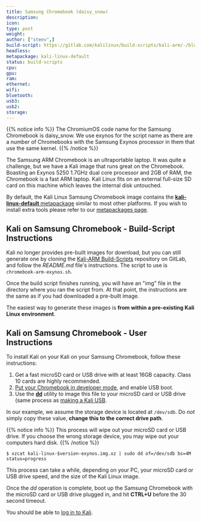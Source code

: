 ```yaml
---
title: Samsung Chromebook (daisy_snow)
description:
icon:
type: post
weight:
author: ["steev",]
build-script: https://gitlab.com/kalilinux/build-scripts/kali-arm/-/blob/master/chromebook-arm-exynos.sh
headless:
metapackage: kali-linux-default
status: build-scripts
cpu:
gpu:
ram:
ethernet:
wifi:
bluetooth:
usb3:
usb2:
storage:
---
```


{{% notice info %}}
The ChromiumOS code name for the Samsung Chromebook is daisy_snow.  We use exynos for the script name as there are a number of Chromebooks with the Samsung Exynos processor in them that use the same kernel.
{{% /notice %}}

The Samsung ARM Chromebook is an ultraportable laptop. It was quite a challenge, but we have a Kali image that runs great on the Chromebook. Boasting an Exynos 5250 1.7GHz dual core processor and 2GB of RAM, the Chromebook is a fast ARM laptop. Kali Linux fits on an external full-size SD card on this machine which leaves the internal disk untouched.

By default, the Kali Linux Samsung Chromebook image contains the [**kali-linux-default** metapackage](https://tools.kali.org/kali-metapackages) similar to most other platforms. If you wish to install extra tools please refer to our [metapackages page](/docs/general-use/metapackages/).

## Kali on Samsung Chromebook - Build-Script Instructions

Kali no longer provides pre-built images for download, but you can still generate one by cloning the [Kali-ARM Build-Scripts](https://gitlab.com/kalilinux/build-scripts/kali-arm) repository on GitLab, and follow the _README.md_ file's instructions. The script to use is `chromebook-arm-exynos.sh`.

Once the build script finishes running, you will have an "img" file in the directory where you ran the script from. At that point, the instructions are the same as if you had downloaded a pre-built image.

The easiest way to generate these images is **from within a pre-existing Kali Linux environment**.

## Kali on Samsung Chromebook - User Instructions

To install Kali on your Kali on your Samsung Chromebook, follow these instructions:

1. Get a fast microSD card or USB drive with at least 16GB capacity. Class 10 cards are highly recommended.
2. [Put your Chromebook in developer mode](http://www.chromium.org/chromium-os/developer-information-for-chrome-os-devices/acer-c720-chromebook), and enable USB boot.
3. Use the **[dd](https://packages.debian.org/testing/dd)** utility to image this file to your microSD card or USB drive (same process as [making a Kali USB](/docs/usb/live-usb-install-with-windows/).

In our example, we assume the storage device is located at `/dev/sdb`. Do _not_ simply copy these value, **change this to the correct drive path**.

{{% notice info %}}
This process will wipe out your microSD card or USB drive. If you choose the wrong storage device, you may wipe out your computers hard disk.
{{% /notice %}}

```console
$ xzcat kali-linux-$version-exynos.img.xz | sudo dd of=/dev/sdb bs=4M status=progress
```

This process can take a while, depending on your PC, your microSD card or USB drive speed, and the size of the Kali Linux image.

Once the _dd_ operation is complete, boot up the Samsung Chromebook with the microSD card or USB drive plugged in, and hit **CTRL+U** before the 30 second timeout.

You should be able to [log in to Kali](/docs/introduction/default-credentials/).

